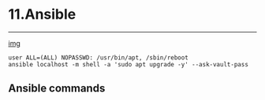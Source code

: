 # 11.Ansible

---
[img]()

```
user ALL=(ALL) NOPASSWD: /usr/bin/apt, /sbin/reboot
ansible localhost -m shell -a 'sudo apt upgrade -y' --ask-vault-pass
```
## Ansible commands
```

```

